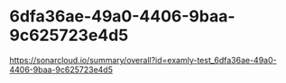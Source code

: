 # 6dfa36ae-49a0-4406-9baa-9c625723e4d5
https://sonarcloud.io/summary/overall?id=examly-test_6dfa36ae-49a0-4406-9baa-9c625723e4d5
